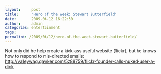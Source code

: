 ```yaml
---
layout:     post
title:      "Hero of the week: Stewart Butterfield"
date:       2009-06-12 16:22:30
author:     admin
categories: entertainment
tags:  
permalink: /2009/06/12/hero-of-the-week-stewart-butterfield/
---
```

Not only did he help create a kick-ass useful website (flickr), but he knows how to respond to mis-directed emails: <http://valleywag.gawker.com/5288759/flickr-founder-calls-nuked-user-a-dick>
